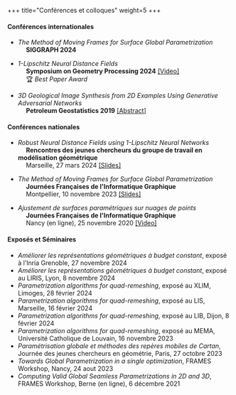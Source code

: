 +++
title="Conférences et colloques"
weight=5
+++

#### Conférences internationales 

- _The Method of Moving Frames for Surface Global Parametrization_  
&emsp; **SIGGRAPH 2024**

- _1-Lipschitz Neural Distance Fields_  
&emsp; **Symposium on Geometry Processing 2024** [[Video]](https://youtu.be/3e5lt7UXjeY)  
&emsp; :trophy: *Best Paper Award*


- _3D Geological Image Synthesis from 2D Examples Using Generative Adversarial Networks_  
&emsp; **Petroleum Geostatistics 2019** [[Abstract]](https://www.earthdoc.org/content/papers/10.3997/2214-4609.201902198)


#### Conférences nationales

- _Robust Neural Distance Fields using 1-Lipschitz Neural Networks_  
&emsp; **Rencontres des jeunes chercheurs du groupe de travail en modélisation géométrique**   
&emsp; Marseille, 27 mars 2024 [[Slides]](/pdf/1lip_slides.pdf)  


- _The Method of Moving Frames for Surface Global Parametrization_  
&emsp; **Journées Françaises de l'Informatique Graphique**  
&emsp; Montpellier, 10 novembre 2023 [[Slides]](https://seafile.lirmm.fr/d/45c93e8b628d4386ae66/files/?p=%2FSession_5_Surfaces_et_Analyse%2F3_JFIG2023_paper_1_presentation.pdf)

- _Ajustement de surfaces paramétriques sur nuages de points_  
&emsp; **Journées Françaises de l'Informatique Graphique**  
&emsp; Nancy (en ligne), 25 novembre 2020 [[Video]](https://www.youtube.com/watch?v=XBqRO-0Fo4I&t=674s)     


#### Exposés et Séminaires
- _Améliorer les représentations géométriques à budget constant_, exposé à l’Inria Grenoble, 27 novembre 2024
- _Améliorer les représentations géométriques à budget constant_, exposé au LIRIS, Lyon, 8 novembre 2024
- _Parametrization algorithms for quad-remeshing_, exposé au XLIM, Limoges, 28 février 2024
- _Parametrization algorithms for quad-remeshing_, exposé au LIS, Marseille, 16 février 2024
- _Parametrization algorithms for quad-remeshing_, exposé au LIB, Dijon, 8 février 2024
- _Parametrization algorithms for quad-remeshing_, exposé au MEMA, Université Catholique de Louvain, 16 novembre 2023
- _Paramétrisation globale et méthodes des repères mobiles de Cartan_, Journée des jeunes chercheurs en géométrie, Paris, 27 octobre 2023
- _Towards Global Parametrization in a single optimization_, FRAMES Workshop, Nancy, 24 aout 2023
- _Computing Valid Global Seamless Parametrizations in 2D and 3D_, FRAMES Workshop, Berne (en ligne), 6 décembre 2021
